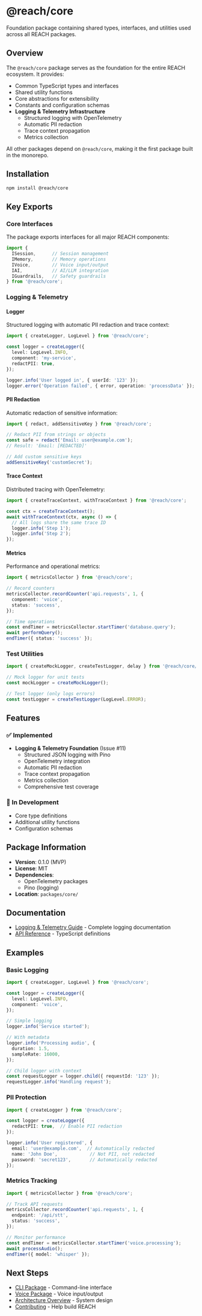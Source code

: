 # @reach/core

Foundation package containing shared types, interfaces, and utilities used across all REACH packages.

## Overview

The `@reach/core` package serves as the foundation for the entire REACH ecosystem. It provides:

- Common TypeScript types and interfaces
- Shared utility functions
- Core abstractions for extensibility
- Constants and configuration schemas
- **Logging & Telemetry Infrastructure**
  - Structured logging with OpenTelemetry
  - Automatic PII redaction
  - Trace context propagation
  - Metrics collection

All other packages depend on `@reach/core`, making it the first package built in the monorepo.

## Installation

```bash
npm install @reach/core
```

## Key Exports

### Core Interfaces

The package exports interfaces for all major REACH components:

```typescript
import {
  ISession,      // Session management
  IMemory,       // Memory operations
  IVoice,        // Voice input/output
  IAI,           // AI/LLM integration
  IGuardrails,   // Safety guardrails
} from '@reach/core';
```

### Logging & Telemetry

#### Logger

Structured logging with automatic PII redaction and trace context:

```typescript
import { createLogger, LogLevel } from '@reach/core';

const logger = createLogger({
  level: LogLevel.INFO,
  component: 'my-service',
  redactPII: true,
});

logger.info('User logged in', { userId: '123' });
logger.error('Operation failed', { error, operation: 'processData' });
```

#### PII Redaction

Automatic redaction of sensitive information:

```typescript
import { redact, addSensitiveKey } from '@reach/core';

// Redact PII from strings or objects
const safe = redact('Email: user@example.com');
// Result: 'Email: [REDACTED]'

// Add custom sensitive keys
addSensitiveKey('customSecret');
```

#### Trace Context

Distributed tracing with OpenTelemetry:

```typescript
import { createTraceContext, withTraceContext } from '@reach/core';

const ctx = createTraceContext();
await withTraceContext(ctx, async () => {
  // All logs share the same trace ID
  logger.info('Step 1');
  logger.info('Step 2');
});
```

#### Metrics

Performance and operational metrics:

```typescript
import { metricsCollector } from '@reach/core';

// Record counters
metricsCollector.recordCounter('api.requests', 1, {
  component: 'voice',
  status: 'success',
});

// Time operations
const endTimer = metricsCollector.startTimer('database.query');
await performQuery();
endTimer({ status: 'success' });
```

### Test Utilities

```typescript
import { createMockLogger, createTestLogger, delay } from '@reach/core/test-utils';

// Mock logger for unit tests
const mockLogger = createMockLogger();

// Test logger (only logs errors)
const testLogger = createTestLogger(LogLevel.ERROR);
```

## Features

### ✅ Implemented

- **Logging & Telemetry Foundation** (Issue #11)
  - Structured JSON logging with Pino
  - OpenTelemetry integration
  - Automatic PII redaction
  - Trace context propagation
  - Metrics collection
  - Comprehensive test coverage

### 🚧 In Development

- Core type definitions
- Additional utility functions
- Configuration schemas

## Package Information

- **Version**: 0.1.0 (MVP)
- **License**: MIT
- **Dependencies**:
  - OpenTelemetry packages
  - Pino (logging)
- **Location**: `packages/core/`

## Documentation

- [Logging & Telemetry Guide](../../packages/core/src/logging/README.md) - Complete logging documentation
- [API Reference](../../packages/core/src/index.ts) - TypeScript definitions

## Examples

### Basic Logging

```typescript
import { createLogger, LogLevel } from '@reach/core';

const logger = createLogger({
  level: LogLevel.INFO,
  component: 'voice',
});

// Simple logging
logger.info('Service started');

// With metadata
logger.info('Processing audio', {
  duration: 1.5,
  sampleRate: 16000,
});

// Child logger with context
const requestLogger = logger.child({ requestId: '123' });
requestLogger.info('Handling request');
```

### PII Protection

```typescript
import { createLogger } from '@reach/core';

const logger = createLogger({
  redactPII: true,  // Enable PII redaction
});

logger.info('User registered', {
  email: 'user@example.com',  // Automatically redacted
  name: 'John Doe',            // Not PII, not redacted
  password: 'secret123',       // Automatically redacted
});
```

### Metrics Tracking

```typescript
import { metricsCollector } from '@reach/core';

// Track API requests
metricsCollector.recordCounter('api.requests', 1, {
  endpoint: '/api/stt',
  status: 'success',
});

// Monitor performance
const endTimer = metricsCollector.startTimer('voice.processing');
await processAudio();
endTimer({ model: 'whisper' });
```

## Next Steps

- [CLI Package](cli.md) - Command-line interface
- [Voice Package](voice.md) - Voice input/output
- [Architecture Overview](../architecture/overview.md) - System design
- [Contributing](../contributing/contributing.md) - Help build REACH

